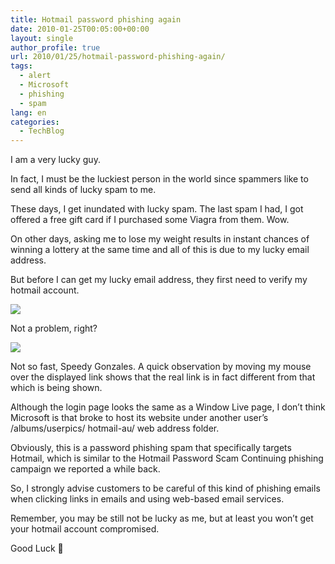 ```yaml
---
title: Hotmail password phishing again
date: 2010-01-25T00:05:00+00:00
layout: single
author_profile: true
url: 2010/01/25/hotmail-password-phishing-again/
tags:
  - alert
  - Microsoft
  - phishing
  - spam
lang: en
categories: 
  - TechBlog
---
```

I am a very lucky guy.

In fact, I must be the luckiest person in the world since spammers like to send all kinds of lucky spam to me.

These days, I get inundated with lucky spam. The last spam I had, I got offered a free gift card if I purchased some Viagra from them. Wow.

On other days, asking me to lose my weight results in instant chances of winning a lottery at the same time and all of this is due to my lucky email address.

But before I can get my lucky email address, they first need to verify my hotmail account.

[![](http://1.bp.blogspot.com/_vaUVXcmC3OI/S1zV1hbwGlI/AAAAAAAAAvg/tYOlIlQmyxE/s640/hotmail1.jpg)](http://1.bp.blogspot.com/_vaUVXcmC3OI/S1zV1hbwGlI/AAAAAAAAAvg/tYOlIlQmyxE/s1600-h/hotmail1.jpg)

Not a problem, right?

[![](http://4.bp.blogspot.com/_vaUVXcmC3OI/S1zWMtqvphI/AAAAAAAAAvo/T5vh5ZBSs9k/s640/hotmail2.jpg)](http://4.bp.blogspot.com/_vaUVXcmC3OI/S1zWMtqvphI/AAAAAAAAAvo/T5vh5ZBSs9k/s1600-h/hotmail2.jpg)

Not so fast, Speedy Gonzales. A quick observation by moving my mouse over the displayed link shows that the real link is in fact different from that which is being shown.

Although the login page looks the same as a Window Live page, I don’t think Microsoft is that broke to host its website under another user’s /albums/userpics/ hotmail-au/ web address folder.

Obviously, this is a password phishing spam that specifically targets Hotmail, which is similar to the Hotmail Password Scam Continuing phishing campaign we reported a while back.

So, I strongly advise customers to be careful of this kind of phishing emails when clicking links in emails and using web-based email services.

Remember, you may be still not be lucky as me, but at least you won’t get your hotmail account compromised.

Good Luck 🙂